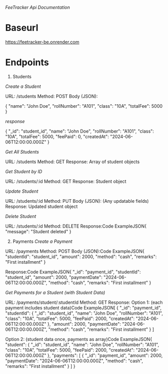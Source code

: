 *FeeTracker Api Documentation*

# Baseurl
https://feetracker-be.onrender.com

# Endpoints

1. Students

*Create a Student*

URL: /students
Method: POST
Body (JSON):

{
  "name": "John Doe",
  "rollNumber": "A101",
  "class": "10A",
  "totalFee": 5000
}

 *response*

{
  "_id": "student_id",
  "name": "John Doe",
  "rollNumber": "A101",
  "class": "10A",
  "totalFee": 5000,
  "feePaid": 0,
  "createdAt": "2024-06-06T12:00:00.000Z"
}


*Get All Students*

URL: /students
Method: GET
Response: Array of student objects


*Get Student by ID*

URL: /students/:id
Method: GET
Response: Student object


*Update Student*

URL: /students/:id
Method: PUT
Body (JSON): (Any updatable fields)
Response: Updated student object

*Delete Student*

URL: /students/:id
Method: DELETE
Response:Code ExampleJSON{ "message": "Student deleted" }




2. Payments
*Create a Payment*

URL: /payments
Method: POST
Body (JSON):Code ExampleJSON{
  "studentId": "student_id",
  "amount": 2000,
  "method": "cash",
  "remarks": "First installment"
}


Response:Code ExampleJSON{
  "_id": "payment_id",
  "studentId": "student_id",
  "amount": 2000,
  "paymentDate": "2024-06-06T12:00:00.000Z",
  "method": "cash",
  "remarks": "First installment"
}




*Get Payments for a Student (with Student Data)* 

URL: /payments/student/:studentId
Method: GET
Response:
Option 1: (each payment includes student data)Code ExampleJSON[
  {
    "_id": "payment_id",
    "studentId": {
      "_id": "student_id",
      "name": "John Doe",
      "rollNumber": "A101",
      "class": "10A",
      "totalFee": 5000,
      "feePaid": 2000,
      "createdAt": "2024-06-06T12:00:00.000Z"
    },
    "amount": 2000,
    "paymentDate": "2024-06-06T12:00:00.000Z",
    "method": "cash",
    "remarks": "First installment"
  }
]

Option 2: (student data once, payments as array)Code ExampleJSON{
  "student": {
    "_id": "student_id",
    "name": "John Doe",
    "rollNumber": "A101",
    "class": "10A",
    "totalFee": 5000,
    "feePaid": 2000,
    "createdAt": "2024-06-06T12:00:00.000Z"
  },
  "payments": [
    {
      "_id": "payment_id",
      "amount": 2000,
      "paymentDate": "2024-06-06T12:00:00.000Z",
      "method": "cash",
      "remarks": "First installment"
    }
  ]
}




